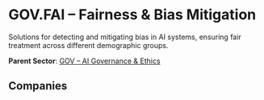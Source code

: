 # GOV.FAI – Fairness & Bias Mitigation

Solutions for detecting and mitigating bias in AI systems, ensuring fair treatment across different demographic groups.


**Parent Sector**: [GOV – AI Governance & Ethics](gov.md)

## Companies

